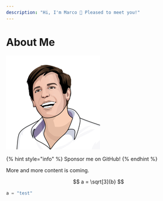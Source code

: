 ```yaml
---
description: "Hi, I'm Marco 👋️ Pleased to meet you!"
---
```


# About Me

![Marco Betschart](.gitbook/assets/marco-betschart.png)

{% hint style="info" %}
Sponsor me on GitHub!
{% endhint %}

More and more content is coming.

$$
a = \sqrt[3]{b}
$$

```python
a = "test"
```

